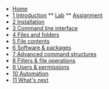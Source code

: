 <!-- docs/_sidebar.md -->
* [Home](/)
* [1 Introduction](./01_introduction/01_course.md)
** [Lab](./01_introduction/02_lab.md)
** [Assignment](./01_introduction/99_assignments.md)
* [2 Installation](./02_installation/01_course.md)
* [3 Command line interface](./03_commandline/01_course.md)
* [4 Files and folders](./04_filesandfolders/01_course.md)
* [5 File contents](./05_filecontents/01_course.md)
* [6 Software & packages](./06_software/01_course.md)
* [7 Advanced command structures](./07_advancedcommands/01_course.md)
* [8 Filters & file operations ](./08_filters/01_course.md)
* [9 Users & permissions](./09_usersandpermissions/01_course.md)
* [10 Automation](./10_automation/01_course.md)
* [11 What's next](./11_next/01_course.md)
